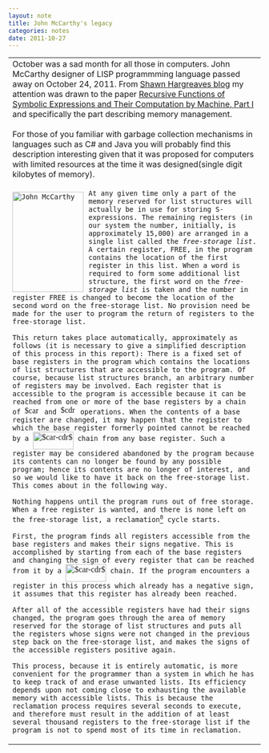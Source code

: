 ```yaml
---
layout: note
title: John McCarthy's legacy
categories: notes
date: 2011-10-27
---
```

<div class="entry-content"><div xmlns="http://www.w3.org/1999/xhtml"><table cellspacing="0" class="sites-layout-name-one-column sites-layout-hbox"><tbody><tr><td class="sites-layout-tile sites-tile-name-content-1"><div dir="ltr"><div>October was a sad month for all those in computers. John McCarthy designer of LISP programmming language passed away on October 24, 2011. From <a href="http://blogs.msdn.com/b/shawnhar/" rel="nofollow" target="_blank">Shawn Hargreaves blog</a> my attention was drawn to the paper <a href="http://www-formal.stanford.edu/jmc/recursive/recursive.html" rel="nofollow" target="_blank">Recursive Functions of Symbolic Expressions and Their Computation by Machine, Part I</a> and specifically the part describing memory management. </div><div><br/></div><div>For those of you familiar with garbage collection mechanisms in languages such as C# and Java you will probably find this description interesting given that it was proposed for computers with limited resources at the time it was designed(single digit kilobytes of memory). </div><div><br/></div><div><span style="font-family:Times New Roman;line-height:normal;font-size:medium"><div class="sites-codeblock sites-codesnippet-block"><div style="display:inline;float:left;margin-top:5px;margin-right:10px;margin-bottom:0px;margin-left:0px"><code><a href="http://www-formal.stanford.edu/jmc/jmcbw.jpg" imageanchor="1" rel="nofollow"><img alt="John McCarthy" border="0" height="200" src="http://www-formal.stanford.edu/jmc/jmcbw.jpg" width="142"/></a></code></div><code>At any given time only a part of the memory reserved for list structures will actually be in use for storing S-expressions. The remaining registers (in our system the number, initially, is approximately 15,000) are arranged in a single list called the</code><code> </code><em><code>free-storage list</code></em><code>. A certain register, FREE, in the program contains the location of the first register in this list. When a word is required to form some additional list structure, the first word on the</code><code> </code><em><code>free-storage list</code></em><code> </code><code>is taken and the number in register FREE is changed to become the location of the second word on the free-storage list. No provision need be made for the user to program the return of registers to the free-storage list.</code><p><code>This return takes place automatically, approximately as follows (it is necessary to give a simplified description of this process in this report): There is a fixed set of base registers in the program which contains the locations of list structures that are accessible to the program. Of course, because list structures branch, an arbitrary number of registers may be involved. Each register that is accessible to the program is accessible because it can be reached from one or more of the base registers by a chain of</code><code> </code><img align="bottom" alt="$car$" border="0" height="16" src="http://www-formal.stanford.edu/jmc/recursive/img210.png" width="31"/><code> </code><code>and</code><code> </code><img align="bottom" alt="$cdr$" border="0" height="17" src="http://www-formal.stanford.edu/jmc/recursive/img211.png" width="31"/><code> </code><code>operations. When the contents of a base register are changed, it may happen that the register to which the base register formerly pointed cannot be reached by a</code><code> </code><img align="middle" alt="$car-cdr$" border="0" height="35" src="http://www-formal.stanford.edu/jmc/recursive/img212.png" width="81"/><code> </code><code>chain from any base register. Such a register may be considered abandoned by the program because its contents can no longer be found by any possible program; hence its contents are no longer of interest, and so we would like to have it back on the free-storage list. This comes about in the following way.</code></p><p><code>Nothing happens until the program runs out of free storage. When a free register is wanted, and there is none left on the free-storage list, a reclamation</code><a href="http://www-formal.stanford.edu/jmc/recursive/footnode.html#foot357" name="tex2html8" rel="nofollow"><sup><code>8</code></sup></a><code> </code><code>cycle starts.</code></p><p><code>First, the program finds all registers accessible from the base registers and makes their signs negative. This is accomplished by starting from each of the base registers and changing the sign of every register that can be reached from it by a</code><code> </code><img align="middle" alt="$car-cdr$" border="0" height="35" src="http://www-formal.stanford.edu/jmc/recursive/img212.png" width="81"/><code> </code><code>chain. If the program encounters a register in this process which already has a negative sign, it assumes that this register has already been reached.</code></p><p><code>After all of the accessible registers have had their signs changed, the program goes through the area of memory reserved for the storage of list structures and puts all the registers whose signs were not changed in the previous step back on the free-storage list, and makes the signs of the accessible registers positive again.</code></p><p><code>This process, because it is entirely automatic, is more convenient for the programmer than a system in which he has to keep track of and erase unwanted lists. Its efficiency depends upon not coming close to exhausting the available memory with accessible lists. This is because the reclamation process requires several seconds to execute, and therefore must result in the addition of at least several thousand registers to the free-storage list if the program is not to spend most of its time in reclamation.</code><code> </code></p></div></span></div></div></td></tr></tbody></table></div></div>
